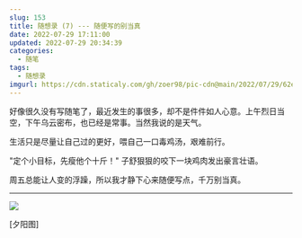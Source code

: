 ```yaml
---
slug: 153
title: 随想录 (7) --- 随便写的别当真
date: 2022-07-29 17:11:00
updated: 2022-07-29 20:34:39
categories: 
  - 随笔
tags: 
  - 随想录
imgurl: https://cdn.staticaly.com/gh/zoer98/pic-cdn@main/2022/07/29/62e3d3c20560c.jpg
---
```



好像很久没有写随笔了，最近发生的事很多，却不是件件如人心意。上午烈日当空，下午乌云密布，也已经是常事。当然我说的是天气。

生活只是尽量让自己过的更好，喂自己一口毒鸡汤，艰难前行。

"定个小目标，先瘦他个十斤！" 子舒狠狠的咬下一块鸡肉发出豪言壮语。

周五总能让人变的浮躁，所以我才静下心来随便写点，千万别当真。

---

![](https://cdn.staticaly.com/gh/zoer98/pic-cdn@main/2022/07/29/62e3d3c20560c.jpg)

[夕阳图]